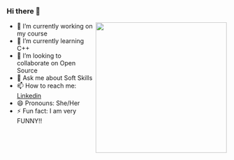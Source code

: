 ### Hi there 👋
<img align = "right" src="https://user-images.githubusercontent.com/84185776/133037624-bbaa092a-a794-4dc4-b3ab-08c4c83d47f9.png" width ="300">



- 🔭 I’m currently working on my course
- 🌱 I’m currently learning C++
- 👯 I’m looking to collaborate on Open Source
- 💬 Ask me about Soft Skills
- 📫 How to reach me:  [Linkedin](https://www.linkedin.com/in/rutumbhara-kale-622651207)  
- 😄 Pronouns: She/Her
- ⚡ Fun fact: I am very FUNNY!!

